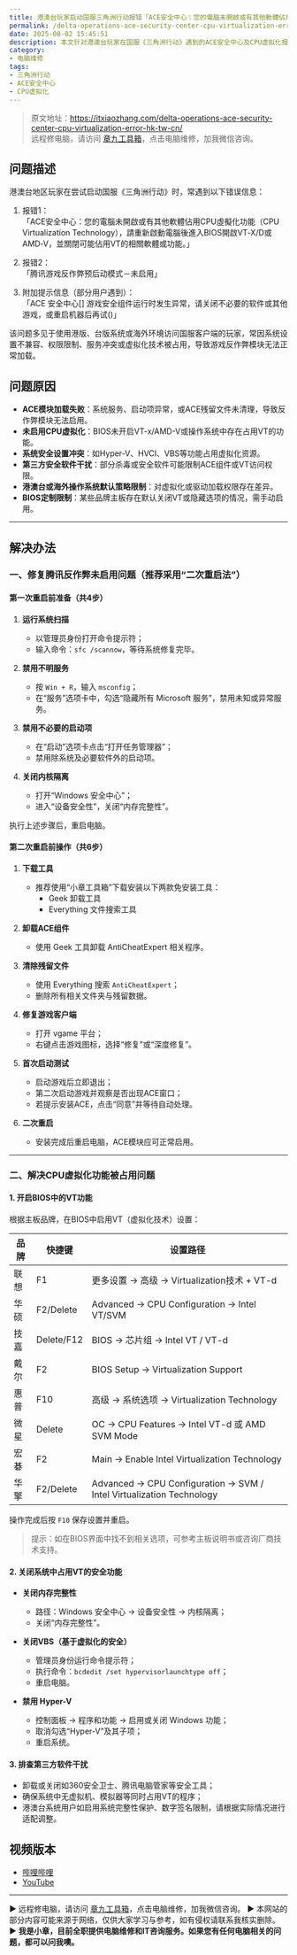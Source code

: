 ```yaml
---
title: 港澳台玩家启动国服三角洲行动报错「ACE安全中心：您的電腦未開啟或有其他軟體佔用CPU虛擬化功能」
permalink: /delta-operations-ace-security-center-cpu-virtualization-error-hk-tw-cn/
date: 2025-08-02 15:45:51
description: 本文针对港澳台玩家在国服《三角洲行动》遇到的ACE安全中心及CPU虚拟化报错问题，分析原因并详细介绍“二次重启法”及BIOS设置，帮助解决反作弊加载失败和虚拟化冲突，保证游戏顺利运行。
category:
- 电脑维修
tags:
- 三角洲行动
- ACE安全中心
- CPU虚拟化
---
```


> 原文地址：<https://itxiaozhang.com/delta-operations-ace-security-center-cpu-virtualization-error-hk-tw-cn/>  
> 远程修电脑，请访问 [章九工具箱](https://zhang9.com/)，点击电脑维修，加我微信咨询。    


## 问题描述

港澳台地区玩家在尝试启动国服《三角洲行动》时，常遇到以下错误信息：

1. 报错1：  
「ACE安全中心：您的電腦未開啟或有其他軟體佔用CPU虛擬化功能（CPU Virtualization Technology），請重新啟動電腦後進入BIOS開啟VT‑X/D或AMD‑V，並關閉可能佔用VT的相關軟體或功能。」

2. 报错2：  
「腾讯游戏反作弊预后动模式－未启用」

3. 附加提示信息（部分用户遇到）：  
「ACE 安全中心[] 游戏安全组件运行时发生异常，请关闭不必要的软件或其他游戏，或重启机器后再试()」

该问题多见于使用港版、台版系统或海外环境访问国服客户端的玩家，常因系统设置不兼容、权限限制、服务冲突或虚拟化技术被占用，导致游戏反作弊模块无法正常加载。


## 问题原因

- **ACE模块加载失败**：系统服务、启动项异常，或ACE残留文件未清理，导致反作弊模块无法启用。
- **未启用CPU虚拟化**：BIOS未开启VT-x/AMD-V或操作系统中存在占用VT的功能。
- **系统安全设置冲突**：如Hyper-V、HVCI、VBS等功能占用虚拟化资源。
- **第三方安全软件干扰**：部分杀毒或安全软件可能限制ACE组件或VT访问权限。
- **港澳台或海外操作系统默认策略限制**：对虚拟化或驱动加载权限存在差异。
- **BIOS定制限制**：某些品牌主板存在默认关闭VT或隐藏选项的情况，需手动启用。

---

## 解决办法

### 一、修复腾讯反作弊未启用问题（推荐采用“二次重启法”）

#### 第一次重启前准备（共4步）

1. **运行系统扫描**
   - 以管理员身份打开命令提示符；
   - 输入命令：`sfc /scannow`，等待系统修复完毕。

2. **禁用不明服务**
   - 按 `Win + R`，输入 `msconfig`；
   - 在“服务”选项卡中，勾选“隐藏所有 Microsoft 服务”，禁用未知或异常服务。

3. **禁用不必要的启动项**
   - 在“启动”选项卡点击“打开任务管理器”；
   - 禁用除系统及必要软件外的启动项。

4. **关闭内核隔离**
   - 打开“Windows 安全中心”；
   - 进入“设备安全性”，关闭“内存完整性”。

执行上述步骤后，重启电脑。

#### 第二次重启前操作（共6步）

1. **下载工具**
   - 推荐使用“小章工具箱”下载安装以下两款免安装工具：
     - Geek 卸载工具
     - Everything 文件搜索工具

2. **卸载ACE组件**
   - 使用 Geek 工具卸载 AntiCheatExpert 相关程序。

3. **清除残留文件**
   - 使用 Everything 搜索 `AntiCheatExpert`；
   - 删除所有相关文件夹与残留数据。

4. **修复游戏客户端**
   - 打开 vgame 平台；
   - 右键点击游戏图标，选择“修复”或“深度修复”。

5. **首次启动测试**
   - 启动游戏后立即退出；
   - 第二次启动游戏并观察是否出现ACE窗口；
   - 若提示安装ACE，点击“同意”并等待自动处理。

6. **二次重启**
   - 安装完成后重启电脑，ACE模块应可正常启用。

---

### 二、解决CPU虚拟化功能被占用问题

#### 1. 开启BIOS中的VT功能

根据主板品牌，在BIOS中启用VT（虚拟化技术）设置：

| 品牌 | 快捷键 | 设置路径 |
|------|--------|-----------|
| 联想 | F1 | 更多设置 → 高级 → Virtualization技术 + VT-d |
| 华硕 | F2/Delete | Advanced → CPU Configuration → Intel VT/SVM |
| 技嘉 | Delete/F12 | BIOS → 芯片组 → Intel VT / VT-d |
| 戴尔 | F2 | BIOS Setup → Virtualization Support |
| 惠普 | F10 | 高级 → 系统选项 → Virtualization Technology |
| 微星 | Delete | OC → CPU Features → Intel VT-d 或 AMD SVM Mode |
| 宏碁 | F2 | Main → Enable Intel Virtualization Technology |
| 华擎 | F2/Delete | Advanced → CPU Configuration → SVM / Intel Virtualization Technology |

操作完成后按 `F10` 保存设置并重启。

> 提示：如在BIOS界面中找不到相关选项，可参考主板说明书或咨询厂商技术支持。

#### 2. 关闭系统中占用VT的安全功能

- **关闭内存完整性**
  - 路径：Windows 安全中心 → 设备安全性 → 内核隔离；
  - 关闭“内存完整性”。

- **关闭VBS（基于虚拟化的安全）**
  - 管理员身份运行命令提示符；
  - 执行命令：`bcdedit /set hypervisorlaunchtype off`；
  - 重启电脑。

- **禁用 Hyper-V**
  - 控制面板 → 程序和功能 → 启用或关闭 Windows 功能；
  - 取消勾选“Hyper-V”及其子项；
  - 重启系统。

#### 3. 排查第三方软件干扰

- 卸载或关闭如360安全卫士、腾讯电脑管家等安全工具；
- 确保系统中无虚拟机、模拟器等同时占用VT的程序；
- 港澳台系统用户如启用系统完整性保护、数字签名限制，请根据实际情况进行适配调整。




## 视频版本

- [哔哩哔哩](https://space.bilibili.com/3546607630944387)
- [YouTube](https://www.youtube.com/@itxiaozhang)

---
▶ 远程修电脑，请访问 [章九工具箱](https://zhang9.com/)，点击电脑维修，加我微信咨询。 
▶ 本网站的部分内容可能来源于网络，仅供大家学习与参考，如有侵权请联系我核实删除。  
▶ **我是小章，目前全职提供电脑维修和IT咨询服务。如果您有任何电脑相关的问题，都可以问我噢。**  
